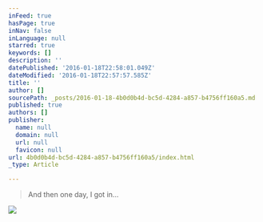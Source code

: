 ```yaml
---
inFeed: true
hasPage: true
inNav: false
inLanguage: null
starred: true
keywords: []
description: ''
datePublished: '2016-01-18T22:58:01.049Z'
dateModified: '2016-01-18T22:57:57.585Z'
title: ''
author: []
sourcePath: _posts/2016-01-18-4b0d0b4d-bc5d-4284-a857-b4756ff160a5.md
published: true
authors: []
publisher:
  name: null
  domain: null
  url: null
  favicon: null
url: 4b0d0b4d-bc5d-4284-a857-b4756ff160a5/index.html
_type: Article

---
```

> And then one day, I got in...

![](https://the-grid-user-content.s3-us-west-2.amazonaws.com/d4410a40-8bd7-4aa9-945e-45374cabbab3.jpg)